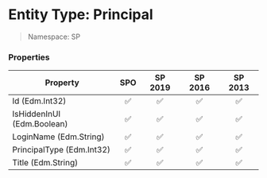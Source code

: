 # Entity Type: Principal

> Namespace: SP

### Properties

Property | SPO | SP 2019 | SP 2016 | SP 2013
----------|:---:|:-------:|:-------:|:-------:
Id (Edm.Int32) | ✅ | ✅ | ✅ | ✅
IsHiddenInUI (Edm.Boolean) | ✅ | ✅ | ✅ | ✅
LoginName (Edm.String) | ✅ | ✅ | ✅ | ✅
PrincipalType (Edm.Int32) | ✅ | ✅ | ✅ | ✅
Title (Edm.String) | ✅ | ✅ | ✅ | ✅